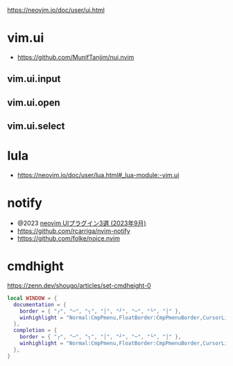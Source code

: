 https://neovim.io/doc/user/ui.html

# vim.ui

- https://github.com/MunifTanjim/nui.nvim

## vim.ui.input

## vim.ui.open

## vim.ui.select

# lula

- https://neovim.io/doc/user/lua.html#_lua-module:-vim.ui

# notify

- @2023 [neovim UIプラグイン3選 (2023年9月)](https://zenn.dev/utouto97/articles/ef5ccc615a179a)
- https://github.com/rcarriga/nvim-notify
- https://github.com/folke/noice.nvim

# cmdhight

https://zenn.dev/shougo/articles/set-cmdheight-0


```lua
local WINDOW = {
  documentation = {
    border = { "┌", "─", "┐", "│", "┘", "─", "└", "│" },
    winhighlight = "Normal:CmpPmenu,FloatBorder:CmpPmenuBorder,CursorLine:PmenuSel,Search:None",
  },
  completion = {
    border = { "┌", "─", "┐", "│", "┘", "─", "└", "│" },
    winhighlight = "Normal:CmpPmenu,FloatBorder:CmpPmenuBorder,CursorLine:PmenuSel,Search:None",
  },
}
```
